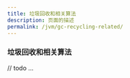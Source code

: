 ```yaml
---
title: 垃圾回收和相关算法
description: 页面的描述
permalink: /jvm/gc-recycling-related/
---
```



### 垃圾回收和相关算法

// todo ...
